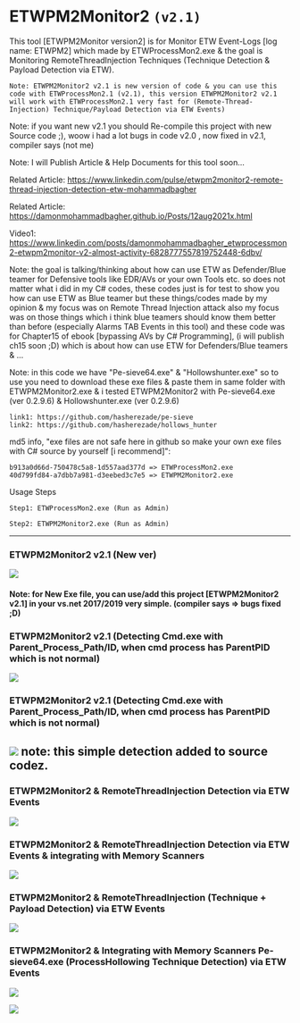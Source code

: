 # ETWPM2Monitor2 `(v2.1)`
This tool [ETWPM2Monitor version2] is for Monitor ETW Event-Logs [log name: ETWPM2] which made by ETWProcessMon2.exe & the goal is Monitoring RemoteThreadInjection Techniques (Technique Detection & Payload Detection via ETW).

`Note: ETWPM2Monitor2 v2.1 is new version of code & you can use this code with ETWProcessMon2.1 (v2.1), this version ETWPM2Monitor2 v2.1 will work with ETWProcessMon2.1 very fast for (Remote-Thread-Injection) Technique/Payload Detection via ETW Events)`

Note: if you want new v2.1 you should Re-compile this project with new Source code ;), woow i had a lot bugs in code v2.0 , now fixed in v2.1, compiler says (not me) 

Note: I will Publish Article & Help Documents for this tool soon... 

Related Article: https://www.linkedin.com/pulse/etwpm2monitor2-remote-thread-injection-detection-etw-mohammadbagher

Related Article: https://damonmohammadbagher.github.io/Posts/12aug2021x.html

Video1: https://www.linkedin.com/posts/damonmohammadbagher_etwprocessmon2-etwpm2monitor-v2-almost-activity-6828777557819752448-6dbv/ 

Note: the goal is talking/thinking about how can use ETW as Defender/Blue teamer for Defensive tools like EDR/AVs or your own Tools etc. so does not matter what i did in my C# codes, these codes just is for test to show you how can use ETW as Blue teamer but these things/codes made by my opinion & my focus was on Remote Thread Injection attack also my focus was on those things which i think blue teamers should know them better than before (especially Alarms TAB Events in this tool)  and these code was for Chapter15 of ebook [bypassing AVs by C# Programming], (i will publish ch15 soon ;D) which is about how can use ETW for Defenders/Blue teamers & ... 

Note: in this code we have "Pe-sieve64.exe" & "Hollowshunter.exe" so to use you need to download these exe files & paste them in same folder with ETWPM2Monitor2.exe & i tested ETWPM2Monitor2 with Pe-sieve64.exe (ver 0.2.9.6) & Hollowshunter.exe (ver 0.2.9.6)

    link1: https://github.com/hasherezade/pe-sieve
    link2: https://github.com/hasherezade/hollows_hunter

md5 info, "exe files are not safe here in github so make your own exe files with C# source by yourself [i recommend]":

    b913a0d66d-750478c5a8-1d557aad377d => ETWProcessMon2.exe
    40d799fd84-a7dbb7a981-d3eebed3c7e5 => ETWPM2Monitor2.exe

Usage Steps

    Step1: ETWProcessMon2.exe (Run as Admin)

    Step2: ETWPM2Monitor2.exe (Run as Admin)

-------------------------
### ETWPM2Monitor2 v2.1 (New ver)
   ![](https://github.com/DamonMohammadbagher/ETWProcessMon2/blob/main/ETWPM2Monitor2/Pics/v2.1.png)
   
#### Note: for New Exe file, you can use/add this project [ETWPM2Monitor2 v2.1] in your vs.net 2017/2019 very simple. (compiler says => bugs fixed ;D)

### ETWPM2Monitor2 v2.1 (Detecting Cmd.exe with Parent_Process_Path/ID, when cmd process has ParentPID which is not normal)
   ![](https://github.com/DamonMohammadbagher/ETWProcessMon2/blob/main/ETWPM2Monitor2/Pics/v21-cmd.png)

### ETWPM2Monitor2 v2.1 (Detecting Cmd.exe with Parent_Process_Path/ID, when cmd process has ParentPID which is not normal)
   ![](https://github.com/DamonMohammadbagher/ETWProcessMon2/blob/main/ETWPM2Monitor2/Pics/v21-cmd2.png)
   note: this simple detection added to source codez.
-------------------------
### ETWPM2Monitor2 & RemoteThreadInjection Detection via ETW Events
   ![](https://github.com/DamonMohammadbagher/ETWProcessMon2/blob/main/ETWPM2Monitor2/Pics/ETWPM2Monitor2-1.png)

### ETWPM2Monitor2 & RemoteThreadInjection Detection via ETW Events & integrating with Memory Scanners
   ![](https://github.com/DamonMohammadbagher/ETWProcessMon2/blob/main/ETWPM2Monitor2/Pics/ETWMP2Monitor2.png)
   
### ETWPM2Monitor2 & RemoteThreadInjection (Technique + Payload Detection) via ETW Events
   ![](https://github.com/DamonMohammadbagher/ETWProcessMon2/blob/main/ETWPM2Monitor2/Pics/ETWPM2Monitor2-2.png)

### ETWPM2Monitor2 & Integrating with Memory Scanners Pe-sieve64.exe (ProcessHollowing Technique Detection) via ETW Events
   ![](https://github.com/DamonMohammadbagher/ETWProcessMon2/blob/main/ETWPM2Monitor2/Pics/ETWPM2Monitor2-3.png)
      
   
<p><a href="https://hits.seeyoufarm.com"><img src="https://hits.seeyoufarm.com/api/count/incr/badge.svg?url=https://github.com/DamonMohammadbagher/ETWProcessMon2/ETWPM2Monitor2"/></a></p>
